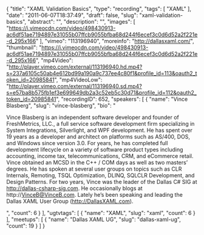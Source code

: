 {
  "title": "XAML Validation Basics",
  "type": "recording",
  "tags": [
    "XAML"
  ],
  "date": "2011-06-07T18:37:49",
  "draft": false,
  "slug": "xaml-validation-basics",
  "abstract": "",
  "description": "",
  "images": [
    "https://i.vimeocdn.com/video/498430913-ac6df51ae7194897e31055b07ffcb9055bfba68d244f6ecef3c0d6d52a2f221e-d_295x166"
  ],
  "vimeo": "113196940",
  "moreinfo": "http://dallasxaml.com/",
  "thumbnail": "https://i.vimeocdn.com/video/498430913-ac6df51ae7194897e31055b07ffcb9055bfba68d244f6ecef3c0d6d52a2f221e-d_295x166",
  "mp4Video": "http://player.vimeo.com/external/113196940.hd.mp4?s=237a6105c50ab4e612bd99a190a9c737ee4c80f1&profile_id=113&oauth2_token_id=20985841",
  "mp4VideoLow": "http://player.vimeo.com/external/113196940.sd.mp4?s=e57ba8b575fb1ef3e699649db2a3c52eb5c30d71&profile_id=112&oauth2_token_id=20985841",
  "recordingID": 652,
  "speakers": [
    {
      "name": "Vince Blasberg",
      "slug": "vince-blasberg",
      "bio": "<p>Vince Blasberg is an independent software developer and founder of FreshMetrics, LLC., a full service software development firm specializing in System Integrations, Silverlight, and WPF development. He has spent over 19 years as a developer and architect on platforms such as AS/400, DOS, and Windows since version 3.0. For years, he has completed full development lifecycle on a variety of software product types including accounting, income tax, telecommunications, CRM, and eCommerce retail. Vince obtained an MCSD in the C++ / COM days as well as two masters’ degrees. He has spoken at several user groups on topics such as CLR Internals, Remoting, TSQL Optimization, DLINQ, SQLCLR Development, and Design Patterns. For two years, Vince was the leader of the Dallas C# SIG at http://dallas-csharp-sig.com. He occasionally blogs at http://VinceB@VinceB.com. Lately he’s been speaking and leading the Dallas XAML User Group (http://DallasXAML.com).</p>",
      "count": 6
    }
  ],
  "ugtvtags": [
    {
      "name": "XAML",
      "slug": "xaml",
      "count": 6
    }
  ],
  "meetups": [
    {
      "name": "Dallas XAML UG",
      "slug": "dallas-xaml-ug",
      "count": 19
    }
  ]
}
